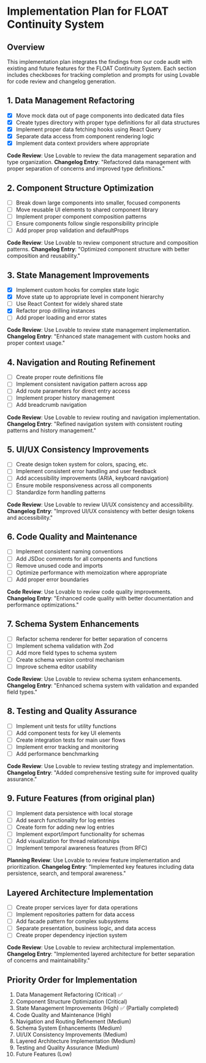 
# Implementation Plan for FLOAT Continuity System

## Overview
This implementation plan integrates the findings from our code audit with existing and future features for the FLOAT Continuity System. Each section includes checkboxes for tracking completion and prompts for using Lovable for code review and changelog generation.

## 1. Data Management Refactoring
- [x] Move mock data out of page components into dedicated data files
- [x] Create types directory with proper type definitions for all data structures
- [x] Implement proper data fetching hooks using React Query
- [x] Separate data access from component rendering logic
- [x] Implement data context providers where appropriate

**Code Review**: Use Lovable to review the data management separation and type organization.
**Changelog Entry**: "Refactored data management with proper separation of concerns and improved type definitions."

## 2. Component Structure Optimization
- [ ] Break down large components into smaller, focused components
- [ ] Move reusable UI elements to shared component library
- [ ] Implement proper component composition patterns
- [ ] Ensure components follow single responsibility principle
- [ ] Add proper prop validation and defaultProps

**Code Review**: Use Lovable to review component structure and composition patterns.
**Changelog Entry**: "Optimized component structure with better composition and reusability."

## 3. State Management Improvements
- [x] Implement custom hooks for complex state logic
- [x] Move state up to appropriate level in component hierarchy
- [ ] Use React Context for widely shared state
- [x] Refactor prop drilling instances
- [ ] Add proper loading and error states

**Code Review**: Use Lovable to review state management implementation.
**Changelog Entry**: "Enhanced state management with custom hooks and proper context usage."

## 4. Navigation and Routing Refinement
- [ ] Create proper route definitions file
- [ ] Implement consistent navigation pattern across app
- [ ] Add route parameters for direct entry access
- [ ] Implement proper history management
- [ ] Add breadcrumb navigation

**Code Review**: Use Lovable to review routing and navigation implementation.
**Changelog Entry**: "Refined navigation system with consistent routing patterns and history management."

## 5. UI/UX Consistency Improvements
- [ ] Create design token system for colors, spacing, etc.
- [ ] Implement consistent error handling and user feedback
- [ ] Add accessibility improvements (ARIA, keyboard navigation)
- [ ] Ensure mobile responsiveness across all components
- [ ] Standardize form handling patterns

**Code Review**: Use Lovable to review UI/UX consistency and accessibility.
**Changelog Entry**: "Improved UI/UX consistency with better design tokens and accessibility."

## 6. Code Quality and Maintenance
- [ ] Implement consistent naming conventions
- [ ] Add JSDoc comments for all components and functions
- [ ] Remove unused code and imports
- [ ] Optimize performance with memoization where appropriate
- [ ] Add proper error boundaries

**Code Review**: Use Lovable to review code quality improvements.
**Changelog Entry**: "Enhanced code quality with better documentation and performance optimizations."

## 7. Schema System Enhancements
- [ ] Refactor schema renderer for better separation of concerns
- [ ] Implement schema validation with Zod
- [ ] Add more field types to schema system
- [ ] Create schema version control mechanism
- [ ] Improve schema editor usability

**Code Review**: Use Lovable to review schema system enhancements.
**Changelog Entry**: "Enhanced schema system with validation and expanded field types."

## 8. Testing and Quality Assurance
- [ ] Implement unit tests for utility functions
- [ ] Add component tests for key UI elements
- [ ] Create integration tests for main user flows
- [ ] Implement error tracking and monitoring
- [ ] Add performance benchmarking

**Code Review**: Use Lovable to review testing strategy and implementation.
**Changelog Entry**: "Added comprehensive testing suite for improved quality assurance."

## 9. Future Features (from original plan)
- [ ] Implement data persistence with local storage
- [ ] Add search functionality for log entries
- [ ] Create form for adding new log entries
- [ ] Implement export/import functionality for schemas
- [ ] Add visualization for thread relationships
- [ ] Implement temporal awareness features (from RFC)

**Planning Review**: Use Lovable to review feature implementation and prioritization.
**Changelog Entry**: "Implemented key features including data persistence, search, and temporal awareness."

## Layered Architecture Implementation
- [ ] Create proper services layer for data operations
- [ ] Implement repositories pattern for data access
- [ ] Add facade pattern for complex subsystems
- [ ] Separate presentation, business logic, and data access
- [ ] Create proper dependency injection system

**Code Review**: Use Lovable to review architectural implementation.
**Changelog Entry**: "Implemented layered architecture for better separation of concerns and maintainability."

## Priority Order for Implementation
1. Data Management Refactoring (Critical) ✅
2. Component Structure Optimization (Critical) 
3. State Management Improvements (High) ✅ (Partially completed)
4. Code Quality and Maintenance (High)
5. Navigation and Routing Refinement (Medium)
6. Schema System Enhancements (Medium)
7. UI/UX Consistency Improvements (Medium)
8. Layered Architecture Implementation (Medium)
9. Testing and Quality Assurance (Medium)
10. Future Features (Low)
